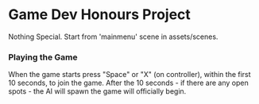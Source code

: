 # Game Dev Honours Project

Nothing Special. Start from 'mainmenu' scene in assets/scenes.

### Playing the Game

When the game starts press "Space" or "X" (on controller), within the first 10 seconds, to join the game. 
After the 10 seconds - if there are any open spots - the AI will spawn the game will officially begin.